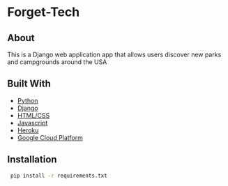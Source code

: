 # Forget-Tech
## About 
This is a Django web application app that allows users discover new parks and campgrounds around the USA

## Built With
* [Python](https://www.python.org/)
* [Django](https://www.djangoproject.com/)
* [HTML/CSS](https://html.com/) 
* [Javascript](https://www.javascript.com/)
* [Heroku](https://www.heroku.com/)
* [Google Cloud Platform](https://cloud.google.com/)

## Installation
 ```sh
  pip install -r requirements.txt  
  ```
